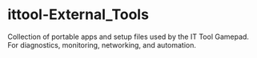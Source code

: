 # ittool-External_Tools
Collection of portable apps and setup files used by the IT Tool Gamepad. For diagnostics, monitoring, networking, and automation.
